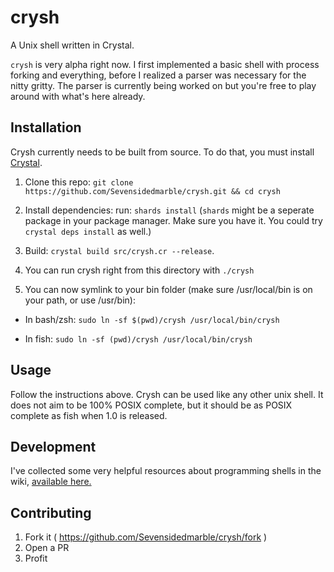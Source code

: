 # crysh

A Unix shell written in Crystal.

`crysh` is very alpha right now. I first implemented a basic shell with process forking and everything, before I realized a parser was necessary for the nitty gritty. The parser is currently being worked on but you're free to play around with what's here already.

## Installation

Crysh currently needs to be built from source. To do that, you must install [Crystal](https://crystal-lang.org/).

1. Clone this repo: `git clone https://github.com/Sevensidedmarble/crysh.git && cd crysh`

2. Install dependencies: run: `shards install` (`shards` might be a seperate package in your package manager. Make sure you have it. You could try `crystal deps install` as well.)

3. Build: `crystal build src/crysh.cr --release`.

4. You can run crysh right from this directory with `./crysh`

5. You can now symlink to your bin folder (make sure /usr/local/bin is on your path, or use /usr/bin):

* In bash/zsh: `sudo ln -sf $(pwd)/crysh /usr/local/bin/crysh`

* In fish: `sudo ln -sf (pwd)/crysh /usr/local/bin/crysh`


## Usage

Follow the instructions above. Crysh can be used like any other unix shell. It does not aim to be 100% POSIX complete, but it should be as POSIX complete as fish when 1.0 is released.

## Development

I've collected some very helpful resources about programming shells in the wiki, [available here.](https://github.com/Sevensidedmarble/crysh/wiki/Important-Links-for-Making-Shells)

## Contributing

1. Fork it ( https://github.com/Sevensidedmarble/crysh/fork )
2. Open a PR
3. Profit
